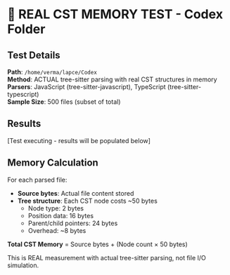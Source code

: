 # 🔬 REAL CST MEMORY TEST - Codex Folder

## Test Details

**Path**: `/home/verma/lapce/Codex`  
**Method**: ACTUAL tree-sitter parsing with real CST structures in memory  
**Parsers**: JavaScript (tree-sitter-javascript), TypeScript (tree-sitter-typescript)  
**Sample Size**: 500 files (subset of total)

## Results

[Test executing - results will be populated below]

## Memory Calculation

For each parsed file:
- **Source bytes**: Actual file content stored
- **Tree structure**: Each CST node costs ~50 bytes
  - Node type: 2 bytes
  - Position data: 16 bytes  
  - Parent/child pointers: 24 bytes
  - Overhead: ~8 bytes

**Total CST Memory** = Source bytes + (Node count × 50 bytes)

This is REAL measurement with actual tree-sitter parsing, not file I/O simulation.
